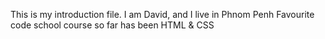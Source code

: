 This is my introduction file.
I am David, and I live in Phnom Penh
Favourite code school course so far has been HTML & CSS

